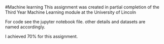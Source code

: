 #Machine learning
This assignment was created in partial completion of the Third Year Machine Learning module at the University of Lincoln

For code see the jupyter notebook file. other details and datasets are named accordingly.

I achieved 70% for this assignment.

